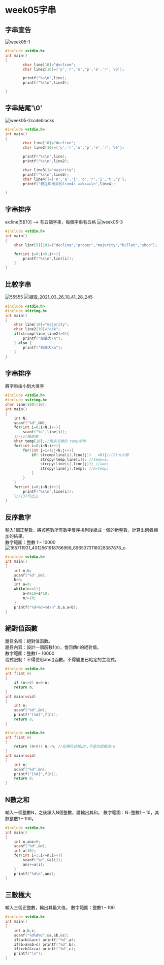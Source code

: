 # week05字串

## 字串宣告
![week05-1](https://user-images.githubusercontent.com/79676845/112567010-02f7fd80-8e1b-11eb-8100-7f8094fdf1cd.png)

```c
#include <stdio.h>
int main()
{
        char line[10]="decline";
        char line2[10]={'p','r','o','p','e','r','\0'};

        printf("%s\n",line);
        printf("%s\n",line2);

}
```

## 字串結尾'\0'
![week05-2codeblocks](https://user-images.githubusercontent.com/79676845/112567015-07241b00-8e1b-11eb-9669-37cc7684f9c3.png)

```c
#include <stdio.h>
int main()
{
        char line[10]="decline";
        char line2[10]={'p','r','o','p','e','r','\0'};

        printf("%s\n",line);
        printf("%s\n",line2);

        char line3[]="majority";
        printf("%s\n",line3);
        char line4[]={'m','a','j','o','r','i','t','y'};
        printf("現在印出來的line4: ==%s==\n",line4);

}
```
## 字串排序
ex:line[5][10] --> 有五個字串，每個字串有五格
![week05-3](https://user-images.githubusercontent.com/79676845/112568442-7438b000-8e1d-11eb-82f5-fedee19af7a6.png)

```c
#include <stdio.h>
int main()
{
    char linr[5][10]={"decline","proper","majority","bullet","shop"};

    for(int i=0;i<5;i++){
        printf("%s\n",linr[i]);
    }
}
```

## 比較字串
![55555](https://user-images.githubusercontent.com/79676845/112573331-072a1800-8e27-11eb-92e3-e8dceb6b230d.jpg)
![擷取_2021_03_26_10_41_28_245](https://user-images.githubusercontent.com/79676845/112573474-52442b00-8e27-11eb-9532-e29071d5c126.png)

```c
#include <stdio.h>
#include <String.h>
int main()
{
    char line[10]="majority";
    char line2[10]="ask";
    if(strcmp(line,line2)>0){
        printf("左邊大\n");
    } else {
        printf("右邊大\n");
    }
}
```

## 字串排序

將字串由小到大排序
```c
#include <stdio.h>
#include <string.h>
char line[100][10];
int main()
{
	int N;
	scanf("%d",&N);
	for(int i=0;i<N;i++){
		scanf("%s",line[i]);
	}//(1)讀進來
	char temp[10];//用來交換的 temp字串
	for(int i=0;i<N;i++){
		for(int j=i+1;j<N;j++){
			if( strcmp(line[i],line[j])   >0){//(2)大小錯
				strcpy(temp,line[i]); //temp=a;
				strcpy(line[i],line[j]); //a=b;
				strcpy(line[j],temp); //b=temp;
			}
		}
	}
	for(int i=0;i<N;i++){
		printf("%s\n",line[i]);
	}//(3)印出去
}
```
## 反序數字
輸入1個正整數，將該整數所有數字反序排列後組成一個的新整數，計算出兩者相加的結果。   
數字範圍：整數 1 – 10000 
![165711931_4012561918766966_8965373118028387878_o](https://user-images.githubusercontent.com/79676845/112597450-19687e00-8e48-11eb-8fa0-45b8488c52b9.jpg)

```c
#include <stdio.h>
int main()
{
	int n,b;
	scanf("%d",&n);
	b=n;
	int a=0;
	while(n>=1){
		a=n%10+a*10;
		n/=10;
	}
	printf("%d+%d=%d\n",b,a,a+b);
}
```

## 絕對值函數
題目名稱：絕對值函數。  
題目內容：設計一個函數f(n)，會回傳n的絕對值。  
數字範圍：整數1 – 10000  
程式限制：不得使用abs()函數。不得變更已給定的主程式。  

```c
#include <stdio.h>
int f(int n)
{
	if (n<=0) n=0-n;
	return n;
}
int main(void)
{
	int n;
	scanf("%d",&n);
	printf("[%d]",f(n));
	return 0;
}

```

```c
#include <stdio.h>
int f(int n)
{
	return (n>0)? n:-n; //如果符合輸出n,不是的話輸出-n
}
int main(void)
{
	int n;
	scanf("%d",&n);
	printf("[%d]",f(n));
	return 0;
}
```

## N數之和
輸入一個整數N，之後讀入N個整數，請輸出其和。 
數字範圍：N=整數1 – 10，其餘整數1 – 100。 
```c
#include <stdio.h>
int main()
{
	int n,ans=0;
	scanf("%d",&n);
	int a[10];
	for(int i=1;i<=n;i++){
		scanf("%d",&a[i]);
		ans+=a[i];	
	}
	printf("%d\n",ans);
}
```
 ## 三數極大
輸入三個正整數，輸出其最大值。 
數字範圍：整數1 – 100 
```c
#include <stdio.h>
int main()
{
	int a,b,c;
	scanf("%d%d%d",&a,&b,&c);
	if(a>b&&a>c) printf("%d",a);
	if(b>a&&b>c) printf("%d",b);
	if(c>b&&c>a) printf("%d",c);
	printf("\n");
}
```
